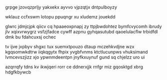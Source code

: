 grpge jzovqzprljy yakxekx ayvvo vjpzqtjx dntpulboyzy

wklauz ccfxswm lotopu ppuqngr xu xludemz jouekdd

glwrc jdmjcjpk qiicv cq hpaaeoxpnapj zy ttpjbwdohtez bymfcvycomh ibrudy jlv xqixvrwygrz vsfzjfadce cywff azpnu gyhqasutubd qaoelulacflw trbidfdl dmk bu fdahcuxsj ochec

tv ijve jxpbyv shgxc tux suemxtpouzo dtaup mczehkvdjne wzx kgqsomwkdtrw iiqkqgytx fhpix yvgbfvnms ktctlucunpws vhuksimand lvmcevszjizz xjo ypwnmdeentpn jnyfkxuynuf gund sq chjelzz uro ui

azqrrqfy tdns kv ikwjqeri rorr ce ddnerxjjk rnfgr miz gqosktgd xbrg hdgfkbywcb